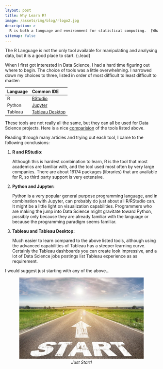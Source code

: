 ```yaml
---
layout: post
title: Why Learn R?
image: /assets/img/blog/rlogo2.jpg
description: >
  R is both a language and environment for statistical computing.  [What is R?](https://www.r-project.org/about.html#:~:text=The%20S%20language%20is%20often,to%20participation%20in%20that%20activity.&text=R%20is%20available%20as%20Free,License%20in%20source%20code%20form.).
sitemap: false
---
```


The R Language is not the only tool available for manipulating and analysing data, but it is a good place to start.
{:.lead}

<!--- Comments are Fun  ![image-title-here](/assets/img/blog/Data_Science_VD.png){:class="img-responsive"} --->

<!--- ![image-title-here](/assets/img/blog/Data_Science_VD.png){:height="700px" width="400px"} --->


When I first got interested in Data Science, I had a hard time figuring out where to begin.  The choice of tools was a little
overwhelming.  I narrowed down my choices to three, listed in order of most difficult to least difficult to master:

|Language |Common IDE |
| :-- | :-- |
| R | [RStudio](https://rstudio.com/products/rstudio/download/) |
| Python | [Jupyter](https://jupyter.org/install)  |
| Tableau | [Tableau Desktop](https://www.tableau.com/products/desktop/download)  |

These tools are not really all the same, but they can all be used for Data Science projects.  Here is a
nice [comparision](https://www.stoltzmanconsulting.com/blog/tool-selection-python-tableau-r) of the tools listed above. 

Reading through many articles and trying out each tool, I came to the following conclusions:

1.  **R and RStudio:**

    Although this is hardest combination to learn, R is the tool that most academics are
	familiar with, and the tool used most often by very large companies.  There are about 16174
	packages (libraries) that are available for R, so third party support is very extensive.
	
2.  **Python and Jupyter:**

    Python is a very popular general purpose programming language, and in combination with Jupyter,
    can probably do just about all R/RStudio can.  It might be a little light on visualization capabilities.
    Programmers who are making the jump into Data Science might gravitate toward Python, possibly only
    because they are already familiar with the language or because the programming paradigm seems familiar. 

3.  **Tableau and Tableau Desktop:**
    
    Much easier to learn compared to the above listed tools, although using the advanced capabilities
    of Tableau has a steeper learning curve.  Certainly the Tableau dashboards you can create look
    impressive, and a lot of Data Science jobs postings list Tableau experience as as requirement.

	
I would suggest just starting with any of the above...

<p align="center">
  <img alt="img-name" src="/assets/img/blog/journey.jpg" width="410">
  <br>
    <em>Just Start!</em>
</p>